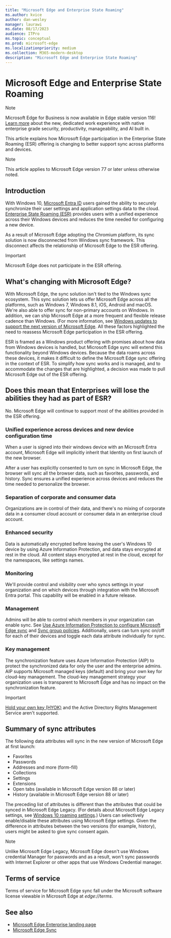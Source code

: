 ```yaml
---
title: "Microsoft Edge and Enterprise State Roaming"
ms.author: kvice
author: dan-wesley
manager: laurawi
ms.date: 08/17/2023
audience: ITPro
ms.topic: conceptual
ms.prod: microsoft-edge
ms.localizationpriority: medium
ms.collection: M365-modern-desktop
description: "Microsoft Edge and Enterprise State Roaming"
---
```


# Microsoft Edge and Enterprise State Roaming

> [!NOTE]
> Microsoft Edge for Business is now available in Edge stable version 116! [Learn more](https://techcommunity.microsoft.com/t5/microsoft-edge-insider/microsoft-edge-for-business-faq/ba-p/3891837) about the new, dedicated work experience with native enterprise grade security, productivity, manageability, and AI built in.

This article explains how Microsoft Edge participation in the Enterprise State Roaming (ESR) offering is changing to better support sync across platforms and devices.

> [!NOTE]
> This article applies to Microsoft Edge version 77 or later unless otherwise noted.

## Introduction

With Windows 10, [Microsoft Entra ID](/azure/active-directory/fundamentals/active-directory-whatis) users gained the ability to securely synchronize their user settings and application settings data to the cloud. [Enterprise State Roaming (ESR)](/azure/active-directory/devices/enterprise-state-roaming-overview) provides users with a unified experience across their Windows devices and reduces the time needed for configuring a new device.

As a result of Microsoft Edge adopting the Chromium platform, its sync solution is now disconnected from Windows sync framework. This disconnect affects the relationship of Microsoft Edge to the ESR offering.

> [!IMPORTANT]
> Microsoft Edge does not participate in the ESR offering.

## What's changing with Microsoft Edge?

With Microsoft Edge, the sync solution isn't tied to the Windows sync ecosystem. This sync solution lets us offer Microsoft Edge across all the platforms, such as Windows 7, Windows 8.1, iOS, Android and macOS. We're also able to offer sync for non-primary accounts on Windows. In addition, we can ship Microsoft Edge at a more frequent and flexible release cadence than Windows. (For more information, see [Windows updates to support the next version of Microsoft Edge](microsoft-edge-sysupdate-windows-updates.md). All these factors highlighted the need to reassess Microsoft Edge participation in the ESR offering.

ESR is framed as a Windows product offering with promises about how data from Windows devices is handled, but Microsoft Edge sync will extend this functionality beyond Windows devices. Because the data roams across these devices, it makes it difficult to define the Microsoft Edge sync offering in the context of ESR. To simplify how sync works and is managed, and to accommodate the changes that are highlighted, a decision was made to pull Microsoft Edge out of the ESR offering.

## Does this mean that Enterprises will lose the abilities they had as part of ESR?

No. Microsoft Edge will continue to support most of the abilities provided in the ESR offering.

### Unified experience across devices and new device configuration time

When a user is signed into their windows device with an Microsoft Entra account, Microsoft Edge will implicitly inherit that Identity on first launch of the new browser.

After a user has explicitly consented to turn on sync in Microsoft Edge, the browser will sync all the browser data, such as favorites, passwords, and history. Sync ensures a unified experience across devices and reduces the time needed to personalize the browser.

### Separation of corporate and consumer data

Organizations are in control of their data, and there's no mixing of corporate data in a consumer cloud account or consumer data in an enterprise cloud account.

### Enhanced security

Data is automatically encrypted before leaving the user's Windows 10 device by using Azure Information Protection, and data stays encrypted at rest in the cloud. All content stays encrypted at rest in the cloud, except for the namespaces, like settings names.

### Monitoring

We'll provide control and visibility over who syncs settings in your organization and on which devices through integration with the Microsoft Entra portal. This capability will be enabled in a future release.

### Management

Admins will be able to control which members in your organization can enable sync. See [Use Azure Information Protection to configure Microsoft Edge sync](microsoft-edge-enterprise-sync.md#use-azure-information-protection-to-configure-microsoft-edge-sync) and [Sync group policies](microsoft-edge-enterprise-sync.md#sync-group-policies). Additionally, users can turn sync on/off for each of their devices and toggle each data attribute individually for sync.

### Key management

The synchronization feature uses Azure Information Protection (AIP) to protect the synchronized data for only the user and the enterprise admins. AIP supports Microsoft managed keys (default) and bring your own key for cloud-key management. The cloud-key management strategy your organization uses is transparent to Microsoft Edge and has no impact on the synchronization feature.

> [!IMPORTANT]
> [Hold your own key (HYOK)](/azure/information-protection/configure-adrms-restrictions) and the Active Directory Rights Management Service aren't supported.

## Summary of sync attributes

The following data attributes will sync in the new version of Microsoft Edge at first launch:

- Favorites
- Passwords
- Addresses and more (form-fill)
- Collections
- Settings
- Extensions
- Open tabs (available in Microsoft Edge version 88 or later)
- History (available in Microsoft Edge version 88 or later)

The preceding list of attributes is different than the attributes that could be synced in Microsoft Edge Legacy. (For details about Microsoft Edge Legacy settings, see [Windows 10 roaming settings](/azure/active-directory/devices/enterprise-state-roaming-windows-settings-reference).) Users can selectively enable/disable these attributes using Microsoft Edge settings. Given the difference in attributes between the two versions (for example, history), users might be asked to give sync consent again.

> [!NOTE]
> Unlike Microsoft Edge Legacy, Microsoft Edge doesn't use Windows credential Manager for passwords and as a result, won't sync passwords with Internet Explorer or other apps that use Windows Credential manager.

## Terms of service

Terms of service for Microsoft Edge sync fall under the Microsoft software license viewable in Microsoft Edge at *edge://terms*.

## See also

- [Microsoft Edge Enterprise landing page](https://aka.ms/EdgeEnterprise)
- [Microsoft Edge Sync](microsoft-edge-enterprise-sync.md)